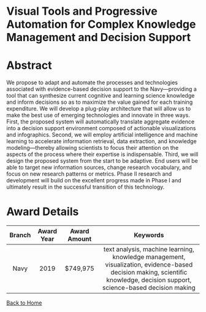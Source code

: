 
Visual Tools and Progressive Automation for Complex Knowledge Management and Decision Support
=============================================================================================

# Abstract


We propose to adapt and automate the processes and technologies associated with evidence-based decision support to the Navy—providing a tool that can synthesize current cognitive and learning science knowledge and inform decisions so as to maximize the value gained for each training expenditure. We will develop a plug-play architecture that will allow us to make the best use of emerging technologies and innovate in three ways. First, the proposed system will automatically translate aggregate evidence into a decision support environment composed of actionable visualizations and infographics. Second, we will employ artificial intelligence and machine learning to accelerate information retrieval, data extraction, and knowledge modeling—thereby allowing scientists to focus their attention on the aspects of the process where their expertise is indispensable. Third, we will design the proposed system from the start to be adaptive. End users will be able to target new information sources, change research vocabulary, and focus on new research patterns or metrics. Phase II research and development will build on the excellent progress made in Phase I and ultimately result in the successful transition of this technology.  

# Award Details

|Branch|Award Year|Award Amount|Keywords|
| :---: | :---: | :---: | :---: |
|Navy|2019|$749,975|text analysis, machine learning, knowledge management, visualization, evidence-based decision making, scientific knowledge, decision support, science-based decision making|
  
  


[Back to Home](https://github.com/chrischow/dod_sbir_awards/Reports/JH/#1959)